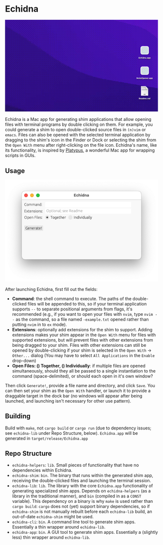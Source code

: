 
# Echidna

![Screenshot](media/opening_file.gif)

Echidna is a Mac app for generating shim applications that allow opening files with terminal programs by double clicking on them. For example, you could generate a shim to open double-clicked source files in `(n)vim` or `emacs`. Files can also be opened with the selected terminal application by dragging to the shim's icon in the Finder or Dock or selecting the shim from the `Open With` menu after right-clicking on the file icon. Echidna's name, like its functionality, is inspired by [Platypus](https://sveinbjorn.org/platypus), a wonderful Mac app for wrapping scripts in GUIs.

## Usage

![Screenshot](media/screenshot_0.png)

After launching Echidna, first fill out the fields:

- **Command**: the shell command to execute. The paths of the double-clicked files will be appended to this, so if your terminal application supports `--` to separate positional arguments from flags, it's recommended (e.g., if you want to open your files with `nvim`, type `nvim --` as the command, so a file named `-example.txt` opened rather than putting `nvim` in to `ex` mode).
- **Extensions**: optionally add extensions for the shim to support. Adding extensions makes your shim appear in the `Open With` menu for files with supported extensions, but will prevent files with other extensions from being dragged to your shim. Files with other extensions can still be opened by double-clicking if your shim is selected in the `Open With` -> `Other...` dialog (You may have to select `All Applications` in the `Enable` drop-down)
- **Open Files: () Together, () Individually**: if multiple files are opened simultaneously, should they all be passed to a single instantiation to the command (space-delimited), or should each open in it's own window?

Then click `Generate!`, provide a file name and directory, and click `Save`. You can then set your shim as the `Open With` handler, or launch it to provide a draggable target in the dock bar (no windows will appear after being launched, and launching isn't necessary for other use pattern).

## Building

Build with `make`, not `cargo build` or `cargo run` (due to dependency issues; see `echidna-lib` under Repo Structure, below). `Echidna.app` will be generated in `target/release/Echidna.app`

## Repo Structure

- `echidna-helpers`: `lib`. Small pieces of functionality that have no dependencies within Echidna.
- `echidna-shim`: `bin`. The binary that runs within the generated shim app, receiving the double-clicked files and launching the terminal session.
- `echidna-lib`: `lib`. The library with the core `Echidna.app` functionality of generating specialized shim apps. Depends on `echidna-helpers` (as a library in the traditional manner), and `bin` (compiled in as a `CONST` variable). This dependency on a binary is why `make` is used rather than `cargo build`: `cargo` does not (yet) support binary dependencies, so if `echidna-shim` is not manually rebuilt before each `echidna-lib` build, an out-of-date `echidna-shim` might be used.
- `echidna-cli`: `bin`. A command line tool to generate shim apps. Essentially a thin wrapper around `echidna-lib`.
- `echidna-app`: `bin`. A GUI tool to generate shim apps. Essentially a (slightly less) thin wrapper around `echidna-lib`.

